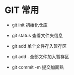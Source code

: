 # GIT 常用

- git init 初始化仓库

- git status 查看文件夹信息
- git add <filename> 单个文件存入暂存区
- git add . 全部文件加入暂存区
- git commit -m <message> 提交加面熟